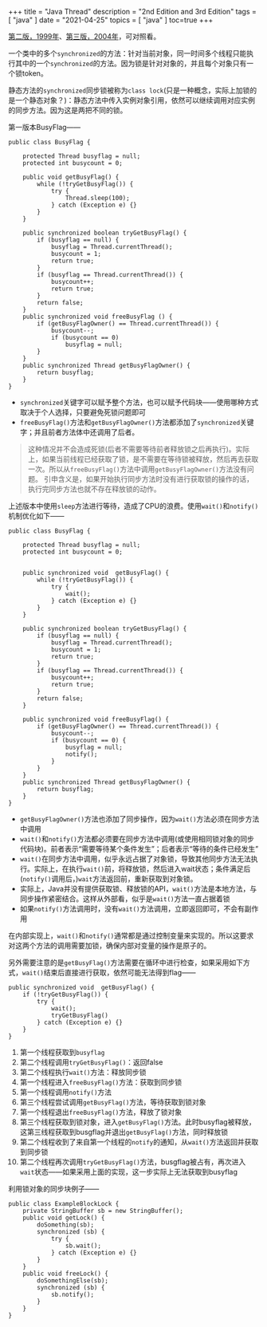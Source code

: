+++
title = "Java Thread"
description = "2nd Edition and 3rd Edition"
tags = [
    "java"
]
date = "2021-04-25"
topics = [
    "java"
]
toc=true
+++

[第二版，1999年](https://2lib.org/book/490277/32b999)、[第三版，2004年](https://2lib.org/book/11045353/7ad5ea)，可对照看。

一个类中的多个`synchronized`的方法：针对当前对象，同一时间多个线程只能执行其中的一个`synchronized`的方法。因为锁是针对对象的，并且每个对象只有一个锁token。

静态方法的`synchronized`同步锁被称为`class lock`(只是一种概念，实际上加锁的是一个静态对象？)：静态方法中传入实例对象引用，依然可以继续调用对应实例的同步方法。因为这是两把不同的锁。


第一版本BusyFlag——
```
public class BusyFlag {

    protected Thread busyflag = null;
    protected int busycount = 0;

    public void getBusyFlag() {
        while (!tryGetBusyFlag()) {
            try {
                Thread.sleep(100);
            } catch (Exception e) {}
        }
    }

    public synchronized boolean tryGetBusyFlag() {
        if (busyflag == null) {
            busyflag = Thread.currentThread();
            busycount = 1;
            return true;
        }
        if (busyflag == Thread.currentThread()) {
            busycount++;
            return true;
        }
        return false;
    }
    public synchronized void freeBusyFlag () {
        if (getBusyFlagOwner() == Thread.currentThread()) {
            busycount--;
            if (busycount == 0)
                busyflag = null;
        }
    }
    public synchronized Thread getBusyFlagOwner() {
        return busyflag;
    }
}
```

- `synchronized`关键字可以赋予整个方法，也可以赋予代码块——使用哪种方式取决于个人选择，只要避免死锁问题即可
- `freeBusyFlag()`方法和`getBusyFlagOwner()`方法都添加了`synchronized`关键字；并且前者方法体中还调用了后者。
>这种情况并不会造成死锁(后者不需要等待前者释放锁之后再执行)。实际上，如果当前线程已经获取了锁，是不需要在等待锁被释放，然后再去获取一次。所以从`freeBusyFlag()`方法中调用`getBusyFlagOwner()`方法没有问题。
>引申含义是，如果开始执行同步方法时没有进行获取锁的操作的话，执行完同步方法也就不存在释放锁的动作。

上述版本中使用`sleep`方法进行等待，造成了CPU的浪费。使用`wait()`和`notify()`机制优化如下——

```
public class BusyFlag {

    protected Thread busyflag = null;
    protected int busycount = 0;


    public synchronized void  getBusyFlag() {
        while (!tryGetBusyFlag()) {
            try {
                wait();
            } catch (Exception e) {}
        }
    }

    public synchronized boolean tryGetBusyFlag() {
        if (busyflag == null) {
            busyflag = Thread.currentThread();
            busycount = 1;
            return true;
        }
        if (busyflag == Thread.currentThread()) {
            busycount++;
            return true;
        }
        return false;
    }

    public synchronized void freeBusyFlag() {
        if (getBusyFlagOwner() == Thread.currentThread()) {
            busycount--;
            if (busycount == 0) {
                busyflag = null;
                notify();
            }
        }
    }
    public synchronized Thread getBusyFlagOwner() {
        return busyflag;
    }
}

```

- `getBusyFlagOwner()`方法也添加了同步操作，因为`wait()`方法必须在同步方法中调用
- `wait()`和`notify()`方法都必须要在同步方法中调用(或使用相同锁对象的同步代码块)。前者表示“需要等待某个条件发生”；后者表示“等待的条件已经发生”
- `wait()`在同步方法中调用，似乎永远占据了对象锁，导致其他同步方法无法执行。实际上，在执行`wait()`前，将释放锁，然后进入wait状态；条件满足后(`notify()`调用后，)`wait`方法返回前，重新获取到对象锁。
- 实际上，Java并没有提供获取锁、释放锁的API，`wait()`方法是本地方法，与同步操作紧密结合。这样从外部看，似乎是`wait()`方法一直占据着锁
- 如果`notify()`方法调用时，没有`wait()`方法调用，立即返回即可，不会有副作用


在内部实现上，`wait()`和`notify()`通常都是通过控制变量来实现的。所以这要求对这两个方法的调用需要加锁，确保内部对变量的操作是原子的。

另外需要注意的是`getBusyFlag()`方法需要在循环中进行检查，如果采用如下方式，`wait()`结束后直接进行获取，依然可能无法得到flag——

```
public synchronized void  getBusyFlag() {
    if (!tryGetBusyFlag()) {
        try {
            wait();
            tryGetBusyFlag()
        } catch (Exception e) {}
    }
}
```

1. 第一个线程获取到`busyflag`
2. 第二个线程调用`tryGetBusyFlag()`：返回false
3. 第二个线程执行`wait()`方法：释放同步锁
4. 第一个线程进入`freeBusyFlag()`方法：获取到同步锁
5. 第一个线程调用`notify()`方法
6. 第三个线程尝试调用`getBusyFlag()`方法，等待获取到锁对象
7. 第一个线程退出`freeBusyFlag()`方法，释放了锁对象
8. 第三个线程获取到锁对象，进入`getBusyFlag()`方法。此时busyflag被释放，这第三线程获取到busgflag并退出`getBusyFlag()`方法，同时释放锁
9. 第二个线程收到了来自第一个线程的`notify`的通知，从`wait()`方法返回并获取到同步锁
10. 第二个线程再次调用`tryGetBusyFlag()`方法，busgflag被占有，再次进入`wait`状态——如果采用上面的实现，这一步实际上无法获取到busyflag



利用锁对象的同步块例子——

```
public class ExampleBlockLock {
    private StringBuffer sb = new StringBuffer();
    public void getLock() {
        doSomething(sb);
        synchronized (sb) {
            try {
                sb.wait();
            } catch (Exception e) {}
        }
    }
    public void freeLock() {
        doSomethingElse(sb);
        synchronized (sb) {
            sb.notify();
        }
    }
}
```




